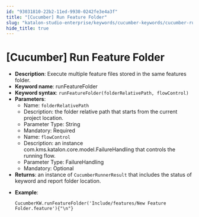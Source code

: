 ```yaml
---
id: "93031810-22b2-11ed-9930-0242fe3e4a3f"
title: "[Cucumber] Run Feature Folder"
slug: "katalon-studio-enterprise/keywords/cucumber-keywords/cucumber-run-feature-folder"
hide_title: true
---
```

  

# <a id="id" class="anchor_top_offset"/><a id="ariaid-title1" class="anchor_top_offset"/>[Cucumber] Run Feature Folder

  
    
<ul xmlns="http://www.w3.org/1999/xhtml" className="ul">   <li className="li">     <strong className="ph b">Description</strong>: Execute multiple feature files     stored in the same features folder.</li>   <li className="li">     <strong className="ph b">Keyword name</strong>: runFeatureFolder</li>   <li className="li">     <strong className="ph b">Keyword syntax</strong>:     <code className="ph codeph">runFeatureFolder(folderRelativePath, flowControl)</code>   </li>   <li className="li">     <strong className="ph b">Parameters</strong>:      <ul className="ul">       <li className="li">Name: <code className="ph codeph">folderRelativePath</code>       </li>       <li className="li">Description: the folder relative path that starts from the         current project location.</li>       <li className="li">Parameter Type: String</li>       <li className="li">Mandatory: Required</li>       <li className="li">Name: <code className="ph codeph">flowControl</code>       </li>       <li className="li">Description: an instance         com.kms.katalon.core.model.FailureHandling that controls the         running flow.</li>       <li className="li">Parameter Type: FailureHandling</li>       <li className="li">Mandatory: Optional</li>     </ul>   </li>   <li className="li">     <strong className="ph b">Returns</strong>: an instance of     <code className="ph codeph">CucumberRunnerResult</code> that includes the status of     keyword and report folder location.</li>   <li className="li">     <p className="p">       <strong className="ph b">Example</strong>:</p>     <pre className="pre codeblock"><code>CucumberKW.runFeatureFolder('Include/features/New Feature Folder.feature'){"\n"}</code></pre>   </li> </ul> 
  

